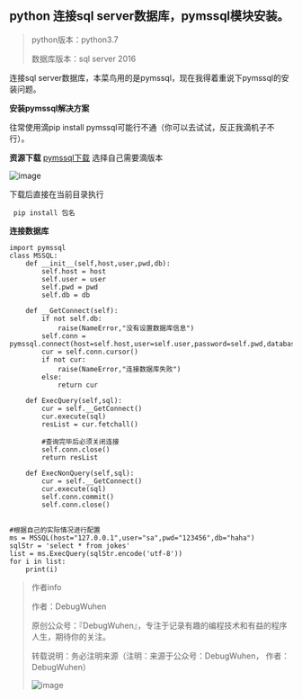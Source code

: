 ## python 连接sql server数据库，pymssql模块安装。

>python版本：python3.7
>
>数据库版本：sql server 2016

连接sql server数据库，本菜鸟用的是pymssql，现在我得着重说下pymssql的安装问题。

**安装pymssql解决方案**

往常使用滴pip install pymssql可能行不通（你可以去试试，反正我滴机子不行）。

**资源下载** [pymssql下载](https://pypi.org/project/pymssql/#files)
选择自己需要滴版本

![image](https://user-images.githubusercontent.com/48900845/112761694-0794ff80-902f-11eb-8561-d8e1a2d3d6a4.png)

下载后直接在当前目录执行
```
 pip install 包名
```

**连接数据库**

```
import pymssql
class MSSQL:
    def __init__(self,host,user,pwd,db):
        self.host = host
        self.user = user
        self.pwd = pwd
        self.db = db

    def __GetConnect(self):
        if not self.db:
            raise(NameError,"没有设置数据库信息")
        self.conn = pymssql.connect(host=self.host,user=self.user,password=self.pwd,database=self.db,charset="utf8")
        cur = self.conn.cursor()
        if not cur:
            raise(NameError,"连接数据库失败")
        else:
            return cur

    def ExecQuery(self,sql):
        cur = self.__GetConnect()
        cur.execute(sql)
        resList = cur.fetchall()

        #查询完毕后必须关闭连接
        self.conn.close()
        return resList

    def ExecNonQuery(self,sql):
        cur = self.__GetConnect()
        cur.execute(sql)
        self.conn.commit()
        self.conn.close()


#根据自己的实际情况进行配置
ms = MSSQL(host="127.0.0.1",user="sa",pwd="123456",db="haha")
sqlStr = 'select * from jokes'
list = ms.ExecQuery(sqlStr.encode('utf-8'))
for i in list:
    print(i)
```


>作者info
>
>作者：DebugWuhen
>
>原创公众号：『DebugWuhen』，专注于记录有趣的编程技术和有益的程序人生，期待你的关注。
>
>转载说明：务必注明来源（注明：来源于公众号：DebugWuhen， 作者：DebugWuhen）
>
>![image](https://user-images.githubusercontent.com/48900845/112752163-3b0e6480-9004-11eb-899d-66ddef749c2b.png)
